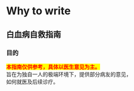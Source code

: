 # Why to write

## 白血病自救指南

### 目的

<mark style="color:red;">**本指南仅供参考，具体以医生意见为主。**</mark>\
旨在为独自一人的极端环境下，提供部分病友的意见，\
如何就医及后续诊疗。

